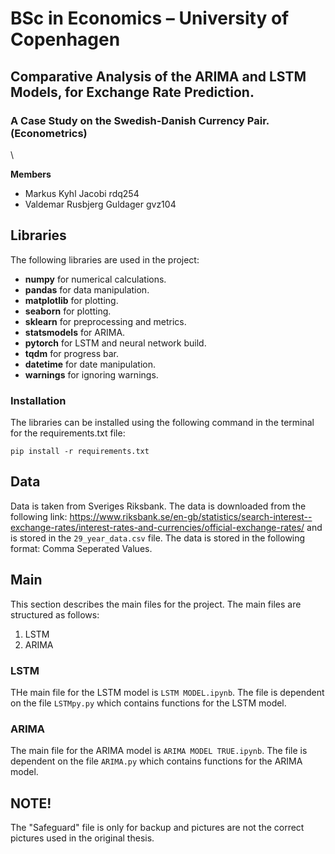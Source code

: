 # BSc in Economics – University of Copenhagen

## Comparative Analysis of the ARIMA and LSTM Models, for Exchange Rate Prediction.
### A Case Study on the Swedish-Danish Currency Pair. (Econometrics)
\\

**Members**
- Markus Kyhl Jacobi            rdq254
- Valdemar Rusbjerg Guldager    gvz104


## Libraries
The following libraries are used in the project:
- **numpy** for numerical calculations.
- **pandas** for data manipulation.
- **matplotlib** for plotting.
- **seaborn** for plotting.
- **sklearn** for preprocessing and metrics.
- **statsmodels** for ARIMA.
- **pytorch** for LSTM and neural network build.
- **tqdm** for progress bar.
- **datetime** for date manipulation.
- **warnings** for ignoring warnings.

### Installation
The libraries can be installed using the following command in the terminal for the requirements.txt file:
```
pip install -r requirements.txt
```

## Data
Data is taken from Sveriges Riksbank. The data is downloaded from the following link: https://www.riksbank.se/en-gb/statistics/search-interest--exchange-rates/interest-rates-and-currencies/official-exchange-rates/ and is stored in the `29_year_data.csv` file. The data is stored in the following format: Comma Seperated Values.

## Main
This section describes the main files for the project. The main files are structured as follows:
1. LSTM
2. ARIMA

### LSTM
THe main file for the LSTM model is `LSTM MODEL.ipynb`. 
The file is dependent on the file `LSTMpy.py` which contains functions for the LSTM model.


### ARIMA
The main file for the ARIMA model is `ARIMA MODEL TRUE.ipynb`.
The file is dependent on the file `ARIMA.py` which contains functions for the ARIMA model.



## NOTE!
The "Safeguard" file is only for backup and pictures are not the correct pictures used in the original thesis.





